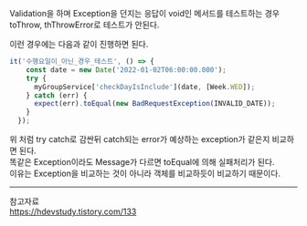 Validation을 하며 Exception을 던지는 응답이 void인 메서드를 테스트하는 경우 toThrow, thThrowError로 테스트가 안된다.

이런 경우에는 다음과 같이 진행하면 된다.
```typescript
it('수행요일이_아닌_경우_테스트', () => {
    const date = new Date('2022-01-02T06:00:00.000');
    try {
      myGroupService['checkDayIsInclude'](date, [Week.WED]);
    } catch (err) {
      expect(err).toEqual(new BadRequestException(INVALID_DATE));
    }
  });
```
위 처럼 try catch로 감싼뒤 catch되는 error가 예상하는 exception가 같은지 비교하면 된다.  
똑같은 Exception이라도 Message가 다르면 toEqual에 의해 실패처리가 된다.  
이유는 Exception을 비교하는 것이 아니라 객체를 비교하듯이 비교하기 때문이다.

---
참고자료  
https://hdevstudy.tistory.com/133